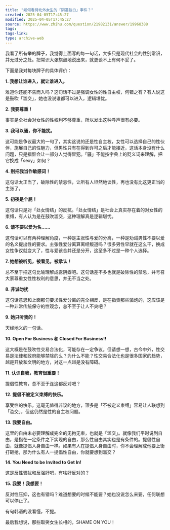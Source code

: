 ```yaml
---
title: "如何看待北外女生的「阴道独白」事件？"
created: 2025-04-05T17:45:27
modified: 2025-04-05T17:45:27
source: https://www.zhihu.com/question/21982131/answer/19968388
tags:
tags-link:
type: archive-web
---
```

我看了所有举的牌子，我觉得上面写的每一句话，大多只是现代社会的性别常识，并无过分之处。把常识大张旗鼓地说出来，就更谈不上有何不妥了。

下面是我对每块牌子的具体评价：

**1. 我想让谁进入，就让谁进入。**

难道你还能不告而入吗？这句话不过是强调女性的性自主权，何错之有？有人说这是鼓吹「滥交」，她也没说谁都可以进入，逻辑堪忧。

**2. 我要尊重！**

事实是全社会对女性的性权利不够尊重，所以发出这种呼声很有必要。

**3. 我可以骚，你不能扰。**

这可能是争议最大的一句了，其实这说的还是性自主权，女性可以选择自己的性伙伴，施展自己的性魅力，但男性只有在得到许可之后才能接近，这话本身没有什么问题，只是措辞会让一部分人觉得冒犯。「骚」不能按字典上的贬义词来理解，把它换成「sexy」如何？

**4. 别把我当作敏感词！**

这句话太正当了，破除性的禁忌性，让所有人坦然地谈性，再也没有比这更正当的主张了。

**5. 初夜是个屁！**

这句话只是对「处女情结」的反抗。「处女情结」是社会上真实存在着的对女性的束缚，有人认为是在鼓吹滥交，这种理解真是逻辑堪忧。

**6. 请不要以爱为名……**

这句话可以有两种理解角度，一种是主张性与爱的分离，一种是劝诫男性不要以爱的名义提出性的要求。主张性爱分离算离经叛道吗？很多男性早就在这么干，换成女性争议就变大了，性与爱该合并还是分开，这至多不过是一种个人选择。

**7. 她想被听见，被看见，被承认！**

总不至于把这句比喻理解成露阴癖吧。这句话差不多也就是破除性的禁忌，并号召大家尊重女性性权利的意思，并无不当之处。

**8. 非诚勿扰**

这句话意思和上面那句要求性爱分离的完全相反，是在指责那些骗炮的，这应该是一种非常传统保守的性观念，总不至于让人不爽吧？

**9. 她只听我的！**

天经地义的一句话。

**10. Open For Business 和 Closed For Business!!**

这大概是在鼓吹性交易合法化，可能存在一定争议。但请想一想，古今中外，性交易是法律和政府能够禁除的么？为什么不能？性交易合法化也是很多国家的趋势，越是开放和文明的地方，对这一点越是没有障碍。

**11. 认识自我，教育很重要！**

提倡性教育，总不至于连这都反对吧？

**12. 提倡不被定义束缚的快乐。**

享受性的快乐，这毫无值得非议的地方，顶多是「不被定义束缚」容易让人联想到「滥交」，但这仍然是性的自主权问题。

**13. 我要自由。**

这里的自由未必要理解成完全的无拘无束，也就是「滥交」。就像我们平时说到自由，是指在一定条件之下实现的自由，那么性自由其实也是有条件的。提倡性自由，就像提倡人身自由一样。如果有人在提倡人身自由时，你不会理解成他要上街打砸抢，那为什么有人一提倡性自由，你就要想到滥交？

**14. You Need to be Invited to Get In!**

这是反性骚扰和反强奸吧，有啥好反对的？

**15. 我要！我想要！**

反对性压抑，这也有错吗？难道想要的时候不能要？她也没说怎么来要，任何联想可以停止了。

有句韩语的没看懂，不提。

最后我想说，那些取笑女生长相的，SHAME ON YOU！